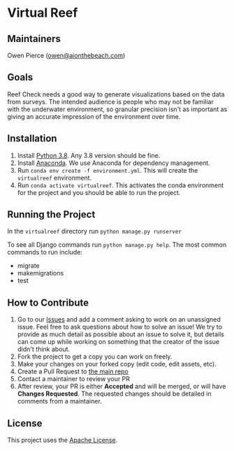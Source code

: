 # Virtual Reef

## Maintainers
Owen Pierce (owen@aionthebeach.com)

## Goals
Reef Check needs a good way to generate visualizations based on the data from surveys.
The intended audience is people who may not be familiar with the underwater environment,
so granular precision isn't as important as giving an accurate impression of the environment
over time.

## Installation
1. Install [Python 3.8](https://www.python.org/downloads/). Any 3.8 version should be fine.
2. Install [Anaconda](https://www.anaconda.com/products/individual). We use Anaconda for dependency management.
3. Run `conda env create -f environment.yml`. This will create the `virtualreef` environment.
4. Run `conda activate virtualreef`. This activates the conda environment for the project and you should be able to run the project.

## Running the Project
In the `virtualreef` directory run `python manage.py runserver`

To see all Django commands run `python manage.py help`. The most common commands to run include:
* migrate
* makemigrations
* test

## How to Contribute
1. Go to our [Issues](https://github.com/aionthebeach/virtual-reef/issues) and add a comment asking to work on an unassigned issue. Feel free to ask questions about how to solve an issue! We try to provide as much detail as possible about an issue to solve it, but details can come up while working on something that the creator of the issue didn't think about.
2. Fork the project to get a copy you can work on freely.
3. Make your changes on your forked copy (edit code, edit assets, etc).
4. Create a Pull Request to [the main repo](https://github.com/aionthebeach/virtual-reef)
5. Contact a maintainer to review your PR
6. After review, your PR is either **Accepted** and will be merged, or will have **Changes Requested**. The requested changes should be detailed in comments from a maintainer.

## License
This project uses the [Apache License](https://github.com/aionthebeach/virtual-reef/license).
